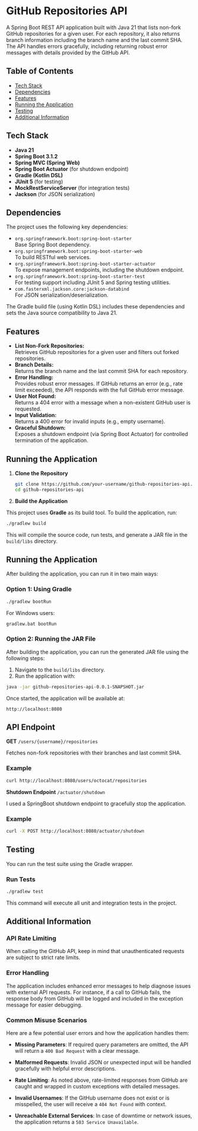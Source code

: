 # GitHub Repositories API

A Spring Boot REST API application built with Java 21 that lists non-fork GitHub repositories for a given user. For each repository, it also returns branch information including the branch name and the last commit SHA. The API handles errors gracefully, including returning robust error messages with details provided by the GitHub API.

## Table of Contents

- [Tech Stack](#tech-stack)
- [Dependencies](#dependencies)
- [Features](#features)
- [Running the Application](#running-the-application)
- [Testing](#testing)
- [Additional Information](#additional-information)

## Tech Stack

- **Java 21**
- **Spring Boot 3.1.2**
- **Spring MVC (Spring Web)**
- **Spring Boot Actuator** (for shutdown endpoint)
- **Gradle (Kotlin DSL)**
- **JUnit 5** (for testing)
- **MockRestServiceServer** (for integration tests)
- **Jackson** (for JSON serialization)

## Dependencies

The project uses the following key dependencies:

- `org.springframework.boot:spring-boot-starter`  
  Base Spring Boot dependency.
- `org.springframework.boot:spring-boot-starter-web`  
  To build RESTful web services.
- `org.springframework.boot:spring-boot-starter-actuator`  
  To expose management endpoints, including the shutdown endpoint.
- `org.springframework.boot:spring-boot-starter-test`  
  For testing support including JUnit 5 and Spring testing utilities.
- `com.fasterxml.jackson.core:jackson-databind`  
  For JSON serialization/deserialization.

The Gradle build file (using Kotlin DSL) includes these dependencies and sets the Java source compatibility to Java 21.

## Features

- **List Non-Fork Repositories:**  
  Retrieves GitHub repositories for a given user and filters out forked repositories.
- **Branch Details:**  
  Returns the branch name and the last commit SHA for each repository.
- **Error Handling:**  
  Provides robust error messages. If GitHub returns an error (e.g., rate limit exceeded), the API responds with the full GitHub error message.
- **User Not Found:**  
  Returns a 404 error with a message when a non-existent GitHub user is requested.
- **Input Validation:**  
  Returns a 400 error for invalid inputs (e.g., empty username).
- **Graceful Shutdown:**  
  Exposes a shutdown endpoint (via Spring Boot Actuator) for controlled termination of the application.

## Running the Application

1. **Clone the Repository**

   ```bash
   git clone https://github.com/your-username/github-repositories-api.git
   cd github-repositories-api
   ```

2. **Build the Application**
   
  This project uses **Gradle** as its build tool.
  To build the application, run:
  
  ```bash
  ./gradlew build
  ```
  This will compile the source code, run tests, and generate a JAR file in the `build/libs` directory.

## Running the Application

After building the application, you can run it in two main ways:

### Option 1: Using Gradle

```bash
./gradlew bootRun
```
For Windows users:

```bash
gradlew.bat bootRun
```

### Option 2: Running the JAR File

After building the application, you can run the generated JAR file using the following steps:

1. Navigate to the `build/libs` directory.
2. Run the application with:

  ```bash
  java -jar github-repositories-api-0.0.1-SNAPSHOT.jar
  ```
  Once started, the application will be available at:
  ```arduino
  http://localhost:8080
  ```

## API Endpoint

**GET** `/users/{username}/repositories`

Fetches non-fork repositories with their branches and last commit SHA.

### Example

```bash
curl http://localhost:8080/users/octocat/repositories
```

**Shutdown Endpoint** `/actuator/shutdown`

I used a SpringBoot shutdown endpoint to gracefully stop the application.

### Example
```bash
curl -X POST http://localhost:8080/actuator/shutdown
```

## Testing

You can run the test suite using the Gradle wrapper.

### Run Tests

```bash
./gradlew test
```

This command will execute all unit and integration tests in the project.

## Additional Information

### API Rate Limiting

When calling the GitHub API, keep in mind that unauthenticated requests are subject to strict rate limits.

### Error Handling

The application includes enhanced error messages to help diagnose issues with external API requests. For instance, if a call to GitHub fails, the response body from GitHub will be logged and included in the exception message for easier debugging.

### Common Misuse Scenarios

Here are a few potential user errors and how the application handles them:

- **Missing Parameters**: If required query parameters are omitted, the API will return a `400 Bad Request` with a clear message.

- **Malformed Requests**: Invalid JSON or unexpected input will be handled gracefully with helpful error descriptions.

- **Rate Limiting**: As noted above, rate-limited responses from GitHub are caught and wrapped in custom exceptions with detailed messages.

- **Invalid Usernames**: If the GitHub username does not exist or is misspelled, the user will receive a `404 Not Found` with context.

- **Unreachable External Services**: In case of downtime or network issues, the application returns a `503 Service Unavailable`.
